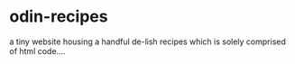 # odin-recipes
a tiny website housing a handful de-lish recipes which is solely comprised of html code....
